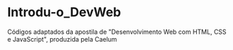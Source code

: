 # Introdu-o_DevWeb
Códigos adaptados da apostila de "Desenvolvimento Web com HTML, CSS e JavaScript", produzida pela Caelum
